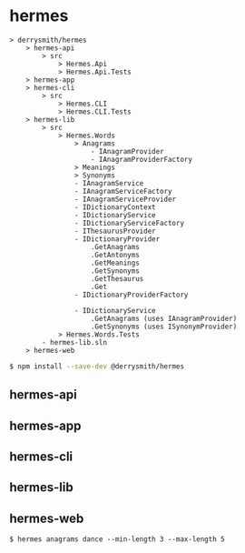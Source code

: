 # hermes

```
> derrysmith/hermes
	> hermes-api
		> src
			> Hermes.Api
			> Hermes.Api.Tests
	> hermes-app
	> hermes-cli
		> src
			> Hermes.CLI
			> Hermes.CLI.Tests
	> hermes-lib
		> src
			> Hermes.Words
				> Anagrams
					- IAnagramProvider
					- IAnagramProviderFactory
				> Meanings
				> Synonyms
				- IAnagramService
				- IAnagramServiceFactory
				- IAnagramServiceProvider
				- IDictionaryContext
				- IDictionaryService
				- IDictionaryServiceFactory
				- IThesaurusProvider
				- IDictionaryProvider
					.GetAnagrams
					.GetAntonyms
					.GetMeanings
					.GetSynonyms
					.GetThesaurus
					.Get
				- IDictionaryProviderFactory

				- IDictionaryService
					.GetAnagrams (uses IAnagramProvider)
					.GetSynonyms (uses ISynonymProvider)
			> Hermes.Words.Tests
		- hermes-lib.sln
	> hermes-web
```

```sh
$ npm install --save-dev @derrysmith/hermes
```

## hermes-api
## hermes-app
## hermes-cli
## hermes-lib
## hermes-web

`$ hermes anagrams dance --min-length 3 --max-length 5`